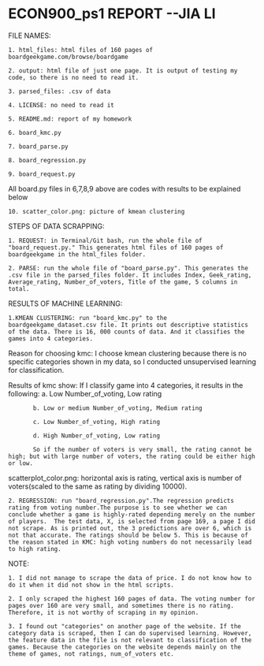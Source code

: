 # ECON900_ps1 REPORT                   --JIA LI
FILE NAMES:

	1. html_files: html files of 160 pages of boardgeekgame.com/browse/boardgame

	2. output: html file of just one page. It is output of testing my code, so there is no need to read it.

	3. parsed_files: .csv of data

	4. LICENSE: no need to read it

	5. README.md: report of my homework

	6. board_kmc.py

	7. board_parse.py

	8. board_regression.py

	9. board_request.py

All board.py files in 6,7,8,9 above are codes with results to be explained below

	10. scatter_color.png: picture of kmean clustering



STEPS OF DATA SCRAPPING:

	1. REQUEST: in Terminal/Git bash, run the whole file of "board_request.py." This generates html files of 160 pages of boardgeekgame in the html_files folder.

	2. PARSE: run the whole file of "board_parse.py". This generates the .csv file in the parsed_files folder. It includes Index, Geek_rating, Average_rating, Number_of_voters, Title of the game, 5 columns in total.


RESULTS OF MACHINE LEARNING:

    1.KMEAN CLUSTERING: run "board_kmc.py" to the boardgeekgame_dataset.csv file. It prints out descriptive statistics of the data. There is 16, 000 counts of data. And it classifies the games into 4 categories. 

Reason for choosing kmc: I choose kmean clustering because there is no specific categories shown in my data, so I conducted unsupervised learning for classification. 

Results of kmc show: If I classify game into 4 categories, it results in the following: 
		   a. Low Number_of_voting, Low rating

           b. Low or medium Number_of_voting, Medium rating

           c. Low Number_of_voting, High rating

           d. High Number_of_voting, Low rating

           So if the number of voters is very small, the rating cannot be high; but with large number of voters, the rating could be either high or low.

scatterplot_color.png: horizontal axis is rating, vertical axis is number of voters(scaled to the same as rating by dividing 10000).

	2. REGRESSION: run "board_regression.py".The regression predicts rating from voting number.The purpose is to see whether we can conclude whether a game is highly-rated depending merely on the number of players.  The test data, X, is selected from page 169, a page I did not scrape. As is printed out, the 3 predictions are over 6, which is not that accurate. The ratings should be below 5. This is because of the reason stated in KMC: high voting numbers do not necessarily lead to high rating.


NOTE: 

	1. I did not manage to scrape the data of price. I do not know how to do it when it did not show in the html scripts.

	2. I only scraped the highest 160 pages of data. The voting number for pages over 160 are very small, and sometimes there is no rating. Therefore, it is not worthy of scraping in my opinion. 

	3. I found out "categories" on another page of the website. If the category data is scraped, then I can do supervised learning. However, the feature data in the file is not relevant to classification of the games. Because the categories on the website depends mainly on the theme of games, not ratings, num_of_voters etc. 